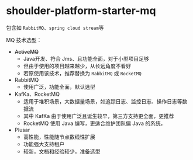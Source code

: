 # shoulder-platform-starter-mq

包含如 `RabbitMQ`、`spring cloud stream`等

MQ 技术选型：
- ~~ActiveMQ~~
    - Java开发、符合 Jms、且功能全面，对于小型项目足够
    - 但由于使用的项目越来越少，从长远角度不看好
    - 若原使用该技术，推荐替换为 `RabbitMQ` 或 `RocketMQ`
- RabbitMQ
    - 使用广泛，功能全面，默认选型
- KafKa、RocketMQ
    - 适用于堆积场景，大数据量场景，如追踪日志、监控日志、操作日志等数据流
    - 其中 KafKa 由于使用广泛且诞生较早，第三方支持更全面，更推荐
    - RocketMQ 使用 Java 编写，更适合维护团队偏 Java 的系统，
- Plusar
    - 高性能，性能随节点数线性扩展
    - 功能强大支持租户
    - 较新，文档和经验较少，准备选型
    